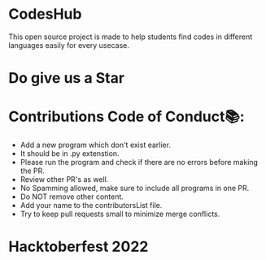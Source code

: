 # CodesHub
This open source project is made to help students find codes in different languages easily for every usecase.

# Do give us a Star

# Contributions Code of Conduct📚:
- Add a new program which don't exist earlier.
- It should be in .py extenstion.
- Please run the program and check if there are no errors before making the PR.
- Review other PR's as well.
- No Spamming allowed, make sure to include all programs in one PR.
- Do NOT remove other content.
- Add your name to the contributorsList file.
- Try to keep pull requests small to minimize merge conflicts.

# Hacktoberfest 2022
